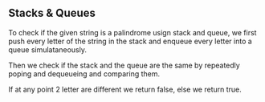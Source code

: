 ## Stacks & Queues

To check if the given string is a palindrome usign stack and queue, we first push every letter of the string in the stack and enqueue every letter into a queue simulataneously.

Then we check if the stack and the queue are the same by repeatedly poping and dequeueing and comparing them.

If at any point 2 letter are different we return false, else we return true.